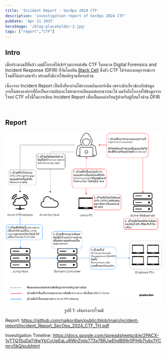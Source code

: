 ```yaml
---
title: 'Incident Report - SecOps 2024 CTF'
description: 'investigation report of SecOps 2024 CTF'
pubDate: 'Apr 21 2025'
heroImage: '/blog-placeholder-2.jpg'
tags: ["report","CTF"]
---
```


## Intro

เมื่อประมาณปีที่แล้ว ผมมีโอกาสได้เข้าร่วมการแข่งขัน CTF ในหมวด Digital Forensics and Incident Response (DFIR) ที่จัดโดยทีม [Black Cell](https://blackcell.io/) ซึ่งตัว CTF ได้จำลองเหตุการณ์การโจมตีได้อย่างสมจริง พร้อมทั้งมีการให้หลักฐานที่ครบถ้วน

เนื่องจาก Incident Report เป็นสิ่งที่หาอ่านได้ยากบนอินเทอร์เน็ต เพราะมักเกี่ยวข้องกับข้อมูลภายในขององค์กรที่ถือเป็นความลับและไม่สามารถเปิดเผยต่อสาธารณะได้ ผมจึงถือโอกาสใช้ข้อมูลจากโจทย์ CTF ครั้งนี้ในการเขียน Incident Report เพื่อเป็นแหล่งเรียนรู้สำหรับผู้ที่สนใจด้าน DFIR

</br>

## Report

![Attack Path](attack-path.png)

<p align="center">
<image-caption>รูปที่ 1: เส้นทางการโจมตี</image-caption>
</p>


Report: https://github.com/naikordian/public/blob/main/incident-report/Incident_Report_SecOps_2024_CTF_TH.pdf

Investigation Timeline: https://docs.google.com/spreadsheets/d/e/2PACX-1vTTQ1SuDaTi9wYbCvUpEaLuRWnZmls773x78RJwEhdB99r0PiHb7Iybc1YCmrv5kQ/pubhtml